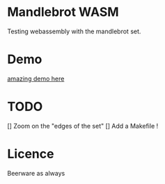 # Mandlebrot WASM

Testing webassembly with the mandlebrot set. 

# Demo

[amazing demo here](https://thibthibaut.github.io/mandelbrot-wasm/)

# TODO
[] Zoom on the "edges of the set" 
[] Add a Makefile !

# Licence
Beerware as always
